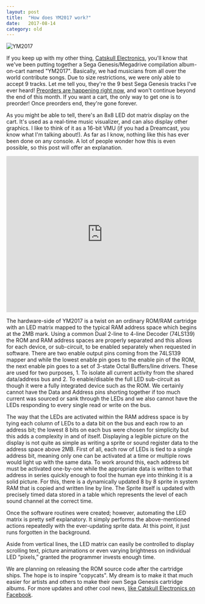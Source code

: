 ```yaml
---
layout: post
title:  "How does YM2017 work?"
date:   2017-08-14
category: old
---
```


![YM2017](https://catskullelectronics.com/public/images/ym2017/1.jpg)

If you keep up with my other thing, [Catskull Electronics](https://catskullelectronics.com/), you'll know that we've been putting together a Sega Genesis/Megadrive compilation album-on-cart named "YM2017". Basically, we had musicians from all over the world contribute songs. Due to size restrictions, we were only able to accept 9 tracks. Let me tell you, they're the 9 best Sega Genesis tracks I've ever heard! [Preorders are happening right now](https://catskullelectronics.com/YM2017), and won't continue beyond the end of this month. If you want a cart, the only way to get one is to preorder! Once preorders end, they're gone forever.

As you might be able to tell, there's an 8x8 LED dot matrix display on the cart. It's used as a real-time music visualizer, and can also display other graphics. I like to think of it as a 16-bit VMU (if you had a Dreamcast, you know what I'm talking about!). As far as I know, nothing like this has ever been done on any console. A lot of people wonder how this is even possible, so this post will offer an explanation.

<iframe style="width:100%;height:410px;" src="https://www.youtube.com/embed/AYLJYL6sCgU?rel=0" frameborder="0" allowfullscreen></iframe>

The hardware-side of YM2017 is a twist on an ordinary ROM/RAM cartridge with an LED matrix mapped to the typical RAM address space which begins at the 2MB mark. Using a common Dual 2-line to 4-line Decoder (74LS139) the ROM and RAM address spaces are properly separated and this allows for each device, or sub-circuit, to be enabled separately when requested in software. There are two enable output pins coming from the 74LS139 mapper and while the lowest enable pin goes to the enable pin of the ROM, the next enable pin goes to a set of 3-state Octal Buffers/line drivers. These are used for two purposes, 1. To isolate all current activity from the shared data/address bus and 2. To enable/disable the full LED sub-circuit as though it were a fully integrated device such as the ROM. We certainly cannot have the Data and Address pins shorting together if too much current was sourced or sank through the LEDs and we also cannot have the LEDs responding to every single read or write on the bus.

The way that the LEDs are activated within the RAM address space is by tying each column of LEDs to a data bit on the bus and each row to an address bit; the lowest 8 bits on each bus were chosen for simplicity but this adds a complexity in and of itself. Displaying a legible picture on the display is not quite as simple as writing a sprite or sound register data to the address space above 2MB. First of all, each row of LEDs is tied to a single address bit, meaning only one can be activated at a time or multiple rows would light up with the same data. To work around this, each address bit must be activated one-by-one while the appropriate data is written to that address in series quickly enough to fool the human eye into thinking it is a solid picture. For this, there is a dynamically updated 8 by 8 sprite in system RAM that is copied and written line by line. The Sprite itself is updated with precisely timed data stored in a table which represents the level of each sound channel at the correct time.

Once the software routines were created; however, automating the LED matrix is pretty self explanatory. It simply performs the above-mentioned actions repeatedly with the ever-updating sprite data. At this point, it just runs forgotten in the background.

Aside from vertical lines, the LED matrix can easily be controlled to display scrolling text, picture animations or even varying brightness on individual LED “pixels,” granted the programmer invests enough time.

We are planning on releasing the ROM source code after the cartridge ships. The hope is to inspire "copycats". My dream is to make it that much easier for artists and others to make their own Sega Genesis cartridge albums. For more updates and other cool news, [like Catskull Electronics on Facebook](https://www.facebook.com/catskullelectronics).
